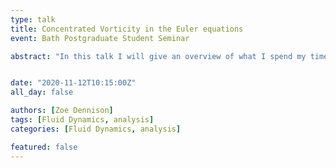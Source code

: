 ```yaml
---
type: talk
title: Concentrated Vorticity in the Euler equations 
event: Bath Postgraduate Student Seminar

abstract: "In this talk I will give an overview of what I spend my time looking at. I will begin with the Euler and Navier Stokes equations and bring you all the way to the specific case that I am interested in- incompressible, stationary, Euler with helical symmetry and concentrated vorticity. I will try to give an overview and highlight the problems with the research so far whilst trying not to bore you with too many mentions of epsilon."


date: "2020-11-12T10:15:00Z"
all_day: false

authors: [Zoe Dennison]
tags: [Fluid Dynamics, analysis]
categories: [Fluid Dynamics, analysis]

featured: false
---
```



